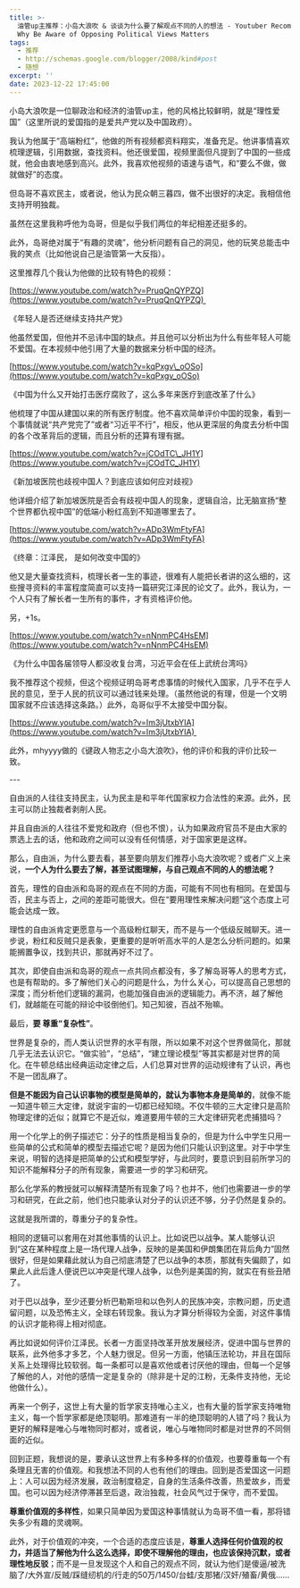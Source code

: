 ```yaml
---
title: >-
  油管up主推荐：小岛大浪吹 & 谈谈为什么要了解观点不同的人的想法 - Youtuber Recommendation: Xiaodaodalang &
  Why Be Aware of Opposing Political Views Matters
tags:
  - 推荐
  - http://schemas.google.com/blogger/2008/kind#post
  - 随想
excerpt: ''
date: 2023-12-22 17:45:00
---
```


<!-- more -->
小岛大浪吹是一位聊政治和经济的油管up主，他的风格比较鲜明，就是“理性爱国”（这里所说的爱国指的是爱共产党以及中国政府）。

  

我认为他属于“高端粉红”，他做的所有视频都资料翔实，准备充足。他讲事情喜欢梳理逻辑，引用数据，查找资料。他还很爱国，视频里面但凡提到了中国的一些成就，他会由衷地感到高兴。此外，我喜欢他视频的语速与语气，和“要么不做，做就做好”的态度。

但岛哥不喜欢民主，或者说，他认为民众朝三暮四，做不出很好的决定。我相信他支持开明独裁。

虽然在这里我称呼他为岛哥，但是似乎我们两位的年纪相差还挺多的。

  

此外，岛哥绝对属于“有趣的灵魂”，他分析问题有自己的洞见，他的玩笑总能击中我的笑点（比如他说自己是油管第一大反指）。

  

这里推荐几个我认为他做的比较有特色的视频：

  

[https://www.youtube.com/watch?v=PruqQnQYPZQ](https://www.youtube.com/watch?v=PruqQnQYPZQ) 

《年轻人是否还继续支持共产党》

他虽然爱国，但他并不忌讳中国的缺点。并且他可以分析出为什么有些年轻人可能不爱国。在本视频中他引用了大量的数据来分析中国的经济。

  

[https://www.youtube.com/watch?v=kqPxgv\_oOSo](https://www.youtube.com/watch?v=kqPxgv_oOSo)

《中国为什么又开始打击医疗腐败了，这么多年来医疗到底改革了什么》

他梳理了中国从建国以来的所有医疗制度。他不喜欢简单评价中国的现象，看到一个事情就说“共产党完了”或者“习近平不行”，相反，他从更深层的角度去分析中国的各个改革背后的逻辑，而且分析的还算有理有据。

  

[https://www.youtube.com/watch?v=jCOdTC\_JH1Y](https://www.youtube.com/watch?v=jCOdTC_JH1Y)

《新加坡医院也歧视中国人？到底应该如何应对歧视》

他详细介绍了新加坡医院是否会有歧视中国人的现象，逻辑自洽，比无脑宣扬“整个世界都仇视中国”的低端小粉红高到不知道哪里去了。

  

[https://www.youtube.com/watch?v=ADp3WmFtyFA](https://www.youtube.com/watch?v=ADp3WmFtyFA)

《终章：江泽民， 是如何改变中国的》

他又是大量查找资料，梳理长者一生的事迹，很难有人能把长者讲的这么细的，这些搜寻资料的丰富程度简直可以支持一篇研究江泽民的论文了。此外，我认为，一个人只有了解长者一生所有的事件，才有资格评价他。

另，+1s。

  

[https://www.youtube.com/watch?v=nNnmPC4HsEM](https://www.youtube.com/watch?v=nNnmPC4HsEM)

《为什么中国各届领导人都没收复台湾，习近平会在任上武统台湾吗》

我不推荐这个视频，但这个视频证明岛哥考虑事情的时候代入国家，几乎不在乎人民的意见，至于人民的抗议可以通过钱来处理。（虽然他说的有理，但是一个文明国家就不应该选择这条路。）此外，岛哥似乎不太接受中国分裂。

  

[https://www.youtube.com/watch?v=Im3jUtxbYIA](https://www.youtube.com/watch?v=Im3jUtxbYIA) 

此外，mhyyyy做的《键政人物志之小岛大浪吹》，他的评价和我的评价比较一致。

  

\---

  

自由派的人往往支持民主，认为民主是和平年代国家权力合法性的来源。此外，民主可以防止独裁者剥削人民。

并且自由派的人往往不爱党和政府（但也不恨），认为如果政府官员不是由大家的票选上去的话，他和政府之间可以没有任何情感，对于国家更是这样。

  

那么，自由派，为什么要去看，甚至要向朋友们推荐小岛大浪吹呢？或者广义上来说，**一个人为什么要去了解，甚至试图理解，与自己观点不同的人的想法呢？**

  

首先，理性的自由派和岛哥的观点在不同的方面，可能有不同也有相同。在爱国与否，民主与否上，之间的差距可能很大。但在“要用理性来解决问题”这个态度上可能会达成一致。

理性的自由派肯定更愿意与一个高级粉红聊天，而不是与一个低级反贼聊天。进一步说，粉红和反贼只是表象，更重要的是听听高水平的人是怎么分析问题的。如果能搁置争议，找到共识，那就再好不过了。

  

其次，即使自由派和岛哥的观点一点共同点都没有，多了解岛哥等人的思考方式，也是有帮助的。多了解他们关心的问题是什么，为什么关心，可以提高自己思想的深度；而分析他们逻辑的漏洞，也能加强自由派的逻辑能力。再不济，越了解他们，就越能在可能的辩论中驳倒他们。知己知彼，百战不殆嘛。

  

最后，**要 尊重“复杂性”**。

世界是复杂的，而人类认识世界的水平有限，所以如果不对这个世界做简化，那就几乎无法去认识它。“做实验”，“总结”，“建立理论模型”等其实都是对世界的简化。在牛顿总结出经典运动定律之后，人们总算对世界的运动规律有了认识，再也不是一团乱麻了。

**但是不能因为自己认识事物的模型是简单的，就认为事物本身是简单的**，就像不能 一知道牛顿三大定律，就说宇宙的一切都已经知晓。不仅牛顿的三大定律只是高阶物理定律的近似；就算它不是近似，难道要用牛顿的三大定律研究老虎捕猎吗？

  

用一个化学上的例子描述它：分子的性质是相当复杂的，但是为什么中学生只用一些简单的公式和简单的模型去描述它呢？是因为他们只能认识到这里。对于中学生来说，明智的选择是把简单的公式和模型学好，与此同时，要意识到目前所学习的知识不能解释分子的所有现象，需要进一步的学习和研究。

那么化学系的教授就可以解释清楚所有现象了吗？也并不，他们也需要进一步的学习和研究，在此之前，他们也只能承认对分子的认识还不够，分子仍然是复杂的。

这就是我所谓的，尊重分子的复杂性。

  

相同的逻辑可以套用在对其他事情的认识上。比如说巴以战争。某人能够认识到“这在某种程度上是一场代理人战争，反映的是美国和伊朗集团在背后角力”固然很好，但是如果藉此就认为自己彻底清楚了巴以战争的本质，那就有失偏颇了，如果此人此后逢人便说巴以冲突是代理人战争，以色列是美国的狗，就实在有些丑陋了。

对于巴以战争，至少还要分析巴勒斯坦和以色列人的民族冲突，宗教问题，历史遗留问题，以及恐怖主义，全球右转现象。我认为才算分析得较为全面，对这件事情的认识才能称得上相对彻底。

  

再比如说如何评价江泽民。长者一方面坚持改革开放发展经济，促进中国与世界的联系，此外他多才多艺，个人魅力很足。但另一方面，他镇压法轮功，并且在国际关系上处理得比较软弱。每一条都可以是喜欢他或者讨厌他的理由，但每一个足够了解他的人，对他的感情一定是复杂的（除非是十足的江粉，无条件支持他，无论他做什么）。

  

再来一个例子，这世上有大量的哲学家支持唯心主义，也有大量的哲学家支持唯物主义，每一个哲学家都是绝顶聪明。那难道有一半的绝顶聪明的人错了吗？我认为更好的解释是唯心与唯物同时都对，或者说，唯心与唯物同时都是对世界的不同侧面的近似。

  

回到正题，我想说的是，要承认这世界上有多种多样的价值观，也要尊重每一个有条理且无害的价值观。和我想法不同的人也有他们的理由。回到是否爱国这一问题上：人可以因为经济发展，政治制度稳定，自身的生活条件改善，热爱故乡，而爱国。也可以因为经济停滞甚至后退，政治独裁，社会风气过于保守，而不爱国。

**尊重价值观的多样性**，如果只简单因为爱国这种事情就认为岛哥不值一看，那将错失多少有趣的灵魂啊。

  

此外，对于价值观的冲突，一个合适的态度应该是，**尊重人选择任何价值观的权力，并适当了解他为什么这么选择，即使不理解他的理由，也应该保持沉默，或者理性地反驳**；而不是一旦发现这个人和自己的观点不同，就认为他们是傻逼/被洗脑了/大外宣/反贼/踩缝纫机的/行走的50万/1450/台蛙/支那猪/汉奸/殖畜/黄俄......